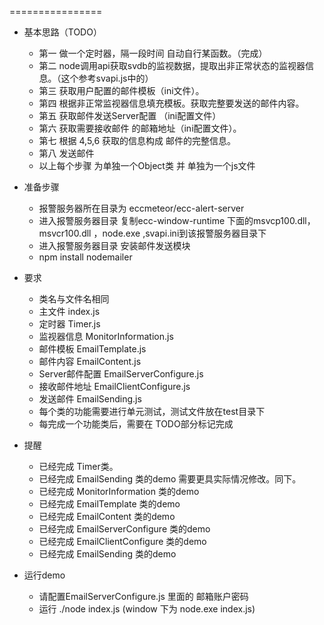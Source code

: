 ================
* 基本思路（TODO）
   * 第一 做一个定时器，隔一段时间 自动自行某函数。（完成）
   * 第二 node调用api获取svdb的监视数据，提取出非正常状态的监视器信息。（这个参考svapi.js中的）
   * 第三 获取用户配置的邮件模板（ini文件）。
   * 第四 根据非正常监视器信息填充模板。获取完整要发送的邮件内容。
   * 第五 获取邮件发送Server配置 （ini配置文件）
   * 第六 获取需要接收邮件 的邮箱地址（ini配置文件）。
   * 第七 根据 4,5,6 获取的信息构成 邮件的完整信息。
   * 第八 发送邮件
   * 以上每个步骤 为单独一个Object类 并 单独为一个js文件

* 准备步骤
   * 报警服务器所在目录为 eccmeteor/ecc-alert-server
   * 进入报警服务器目录 复制ecc-window-runtime 下面的msvcp100.dll，msvcr100.dll ，node.exe ,svapi.ini到该报警服务器目录下
   * 进入报警服务器目录 安装邮件发送模块
   * npm install nodemailer
  
* 要求 
   * 类名与文件名相同
   * 主文件  index.js
   * 定时器  Timer.js 
   * 监视器信息 MonitorInformation.js
   * 邮件模板   EmailTemplate.js
   * 邮件内容   EmailContent.js
   * Server邮件配置  EmailServerConfigure.js
   * 接收邮件地址   EmailClientConfigure.js
   * 发送邮件      EmailSending.js
   * 每个类的功能需要进行单元测试，测试文件放在test目录下
   * 每完成一个功能类后，需要在 TODO部分标记完成

* 提醒
  * 已经完成 Timer类。
  * 已经完成 EmailSending 类的demo 需要更具实际情况修改。同下。
  * 已经完成 MonitorInformation 类的demo 
  * 已经完成 EmailTemplate 类的demo 
  * 已经完成 EmailContent 类的demo 
  * 已经完成 EmailServerConfigure 类的demo 
  * 已经完成 EmailClientConfigure 类的demo 
  * 已经完成 EmailSending 类的demo 

* 运行demo
    * 请配置EmailServerConfigure.js 里面的 邮箱账户密码
    * 运行 ./node index.js (window 下为 node.exe index.js)